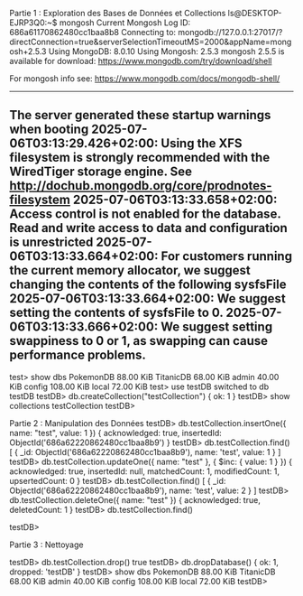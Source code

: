 Partie 1 : Exploration des Bases de Données et Collections
ls@DESKTOP-EJRP3Q0:~$ mongosh
Current Mongosh Log ID: 686a61170862480cc1baa8b8
Connecting to:          mongodb://127.0.0.1:27017/?directConnection=true&serverSelectionTimeoutMS=2000&appName=mongosh+2.5.3
Using MongoDB:          8.0.10
Using Mongosh:          2.5.3
mongosh 2.5.5 is available for download: https://www.mongodb.com/try/download/shell

For mongosh info see: https://www.mongodb.com/docs/mongodb-shell/

------
   The server generated these startup warnings when booting
   2025-07-06T03:13:29.426+02:00: Using the XFS filesystem is strongly recommended with the WiredTiger storage engine. See http://dochub.mongodb.org/core/prodnotes-filesystem
   2025-07-06T03:13:33.658+02:00: Access control is not enabled for the database. Read and write access to data and configuration is unrestricted
   2025-07-06T03:13:33.664+02:00: For customers running the current memory allocator, we suggest changing the contents of the following sysfsFile
   2025-07-06T03:13:33.664+02:00: We suggest setting the contents of sysfsFile to 0.
   2025-07-06T03:13:33.666+02:00: We suggest setting swappiness to 0 or 1, as swapping can cause performance problems.
------

test> show dbs
PokemonDB   88.00 KiB
TitanicDB   68.00 KiB
admin       40.00 KiB
config     108.00 KiB
local       72.00 KiB
test> use testDB
switched to db testDB
testDB> db.createCollection("testCollection")
{ ok: 1 }
testDB> show collections
testCollection
testDB>

 Partie 2 : Manipulation des Données
 testDB> db.testCollection.insertOne({ name: "test", value: 1 })
{
  acknowledged: true,
  insertedId: ObjectId('686a62220862480cc1baa8b9')
}
testDB> db.testCollection.find()
[
  { _id: ObjectId('686a62220862480cc1baa8b9'), name: 'test', value: 1 }
]
testDB> db.testCollection.updateOne({ name: "test" }, { $inc: { value: 1 } })
{
  acknowledged: true,
  insertedId: null,
  matchedCount: 1,
  modifiedCount: 1,
  upsertedCount: 0
}
testDB> db.testCollection.find()
[
  { _id: ObjectId('686a62220862480cc1baa8b9'), name: 'test', value: 2 }
]
testDB> db.testCollection.deleteOne({ name: "test" })
{ acknowledged: true, deletedCount: 1 }
testDB> db.testCollection.find()

testDB>

 Partie 3 : Nettoyage
 
testDB> db.testCollection.drop()
true
testDB> db.dropDatabase()
{ ok: 1, dropped: 'testDB' }
testDB> show dbs
PokemonDB   88.00 KiB
TitanicDB   68.00 KiB
admin       40.00 KiB
config     108.00 KiB
local       72.00 KiB
testDB>

